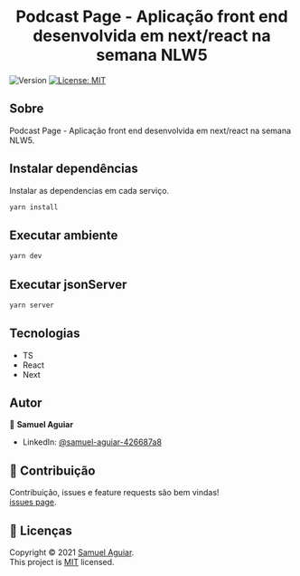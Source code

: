 <h1 align="center">Podcast Page - Aplicação front end desenvolvida em next/react na semana NLW5</h1>
<p>
  <img alt="Version" src="https://img.shields.io/badge/version-1.0.0-blue.svg?cacheSeconds=2592000" />
  <a href="LICENSE" target="_blank">
    <img alt="License: MIT" src="https://img.shields.io/badge/License-MIT-yellow.svg" />
  </a>
</p>

## Sobre

Podcast Page - Aplicação front end desenvolvida em next/react na semana NLW5.

## Instalar dependências

Instalar as dependencias em cada serviço.

```sh
yarn install
```

## Executar ambiente

```sh
yarn dev
```

## Executar jsonServer

```sh
yarn server
```

## Tecnologias

* TS
* React
* Next

## Autor

👤 **Samuel Aguiar**

* LinkedIn: [@samuel-aguiar-426687a8](https://linkedin.com/in/samuel-aguiar-426687a8)

## 🤝 Contribuição

Contribuição, issues e feature requests são bem vindas!<br />[issues page](https://github.com/samuelalex93/podcast-page/issues). 

## 📝 Licenças

Copyright © 2021 [Samuel Aguiar](https://github.com/samuelalex93).<br />
This project is [MIT](LICENSE) licensed.